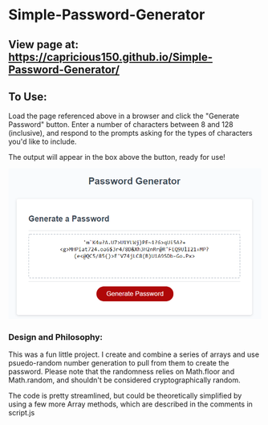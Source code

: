 # Simple-Password-Generator

## View page at: https://capricious150.github.io/Simple-Password-Generator/

## To Use:
Load the page referenced above in a browser and click the "Generate Password" button.
Enter a number of characters between 8 and 128 (inclusive), and respond to the prompts asking for the types of characters you'd like to include.

The output will appear in the box above the button, ready for use!

![Preview Image](/assets/images/PagePreview.PNG)

### Design and Philosophy:
This was a fun little project. I create and combine a series of arrays and use psuedo-random number generation to pull from them to create the password. Please note that the randomness relies on Math.floor and Math.random, and shouldn't be considered cryptographically random. 

The code is pretty streamlined, but could be theoretically simplified by using a few more Array methods, which are described in the comments in script.js